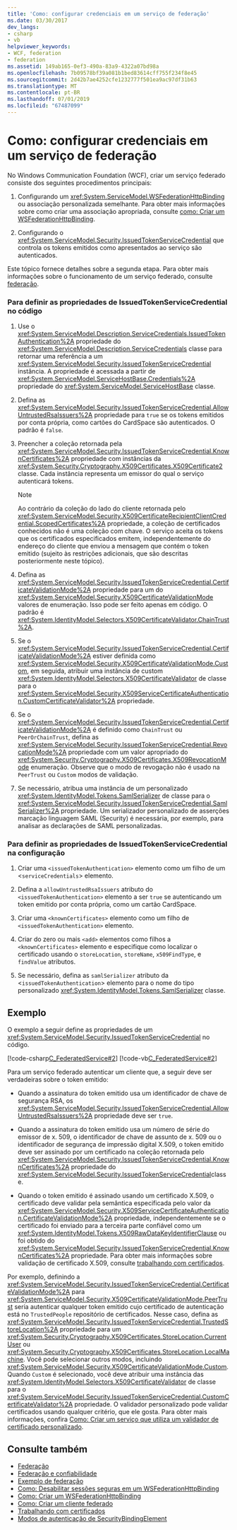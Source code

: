 ```yaml
---
title: 'Como: configurar credenciais em um serviço de federação'
ms.date: 03/30/2017
dev_langs:
- csharp
- vb
helpviewer_keywords:
- WCF, federation
- federation
ms.assetid: 149ab165-0ef3-490a-83a9-4322a07bd98a
ms.openlocfilehash: 7b09578bf39a081b1bed83614cff755f234f8e45
ms.sourcegitcommit: 2d42b7ae4252cfe1232777f501ea9ac97df31b63
ms.translationtype: MT
ms.contentlocale: pt-BR
ms.lasthandoff: 07/01/2019
ms.locfileid: "67487099"
---
```

# <a name="how-to-configure-credentials-on-a-federation-service"></a>Como: configurar credenciais em um serviço de federação
No Windows Communication Foundation (WCF), criar um serviço federado consiste dos seguintes procedimentos principais:  
  
1. Configurando um <xref:System.ServiceModel.WSFederationHttpBinding> ou associação personalizada semelhante. Para obter mais informações sobre como criar uma associação apropriada, consulte [como: Criar um WSFederationHttpBinding](../../../../docs/framework/wcf/feature-details/how-to-create-a-wsfederationhttpbinding.md).  
  
2. Configurando o <xref:System.ServiceModel.Security.IssuedTokenServiceCredential> que controla os tokens emitidos como apresentados ao serviço são autenticados.  
  
 Este tópico fornece detalhes sobre a segunda etapa. Para obter mais informações sobre o funcionamento de um serviço federado, consulte [federação](../../../../docs/framework/wcf/feature-details/federation.md).  
  
### <a name="to-set-the-properties-of-issuedtokenservicecredential-in-code"></a>Para definir as propriedades de IssuedTokenServiceCredential no código  
  
1. Use o <xref:System.ServiceModel.Description.ServiceCredentials.IssuedTokenAuthentication%2A> propriedade do <xref:System.ServiceModel.Description.ServiceCredentials> classe para retornar uma referência a um <xref:System.ServiceModel.Security.IssuedTokenServiceCredential> instância. A propriedade é acessada a partir de <xref:System.ServiceModel.ServiceHostBase.Credentials%2A> propriedade do <xref:System.ServiceModel.ServiceHostBase> classe.  
  
2. Defina as <xref:System.ServiceModel.Security.IssuedTokenServiceCredential.AllowUntrustedRsaIssuers%2A> propriedade para `true` se os tokens emitidos por conta própria, como cartões do CardSpace são autenticados. O padrão é `false`.  
  
3. Preencher a coleção retornada pela <xref:System.ServiceModel.Security.IssuedTokenServiceCredential.KnownCertificates%2A> propriedade com instâncias da <xref:System.Security.Cryptography.X509Certificates.X509Certificate2> classe. Cada instância representa um emissor do qual o serviço autenticará tokens.  
  
    > [!NOTE]
    >  Ao contrário da coleção do lado do cliente retornada pelo <xref:System.ServiceModel.Security.X509CertificateRecipientClientCredential.ScopedCertificates%2A> propriedade, a coleção de certificados conhecidos não é uma coleção com chave. O serviço aceita os tokens que os certificados especificados emitem, independentemente do endereço do cliente que enviou a mensagem que contém o token emitido (sujeito às restrições adicionais, que são descritas posteriormente neste tópico).  
  
4. Defina as <xref:System.ServiceModel.Security.IssuedTokenServiceCredential.CertificateValidationMode%2A> propriedade para um do <xref:System.ServiceModel.Security.X509CertificateValidationMode> valores de enumeração. Isso pode ser feito apenas em código. O padrão é <xref:System.IdentityModel.Selectors.X509CertificateValidator.ChainTrust%2A>.  
  
5. Se o <xref:System.ServiceModel.Security.IssuedTokenServiceCredential.CertificateValidationMode%2A> estiver definida como <xref:System.ServiceModel.Security.X509CertificateValidationMode.Custom>, em seguida, atribuir uma instância de custom <xref:System.IdentityModel.Selectors.X509CertificateValidator> de classe para o <xref:System.ServiceModel.Security.X509ServiceCertificateAuthentication.CustomCertificateValidator%2A> propriedade.  
  
6. Se o <xref:System.ServiceModel.Security.IssuedTokenServiceCredential.CertificateValidationMode%2A> é definido como `ChainTrust` ou `PeerOrChainTrust`, defina as <xref:System.ServiceModel.Security.IssuedTokenServiceCredential.RevocationMode%2A> propriedade com um valor apropriado do <xref:System.Security.Cryptography.X509Certificates.X509RevocationMode> enumeração. Observe que o modo de revogação não é usado na `PeerTrust` ou `Custom` modos de validação.  
  
7. Se necessário, atribua uma instância de um personalizado <xref:System.IdentityModel.Tokens.SamlSerializer> de classe para o <xref:System.ServiceModel.Security.IssuedTokenServiceCredential.SamlSerializer%2A> propriedade. Um serializador personalizado de asserções marcação linguagem SAML (Security) é necessária, por exemplo, para analisar as declarações de SAML personalizadas.  
  
### <a name="to-set-the-properties-of-issuedtokenservicecredential-in-configuration"></a>Para definir as propriedades de IssuedTokenServiceCredential na configuração  
  
1. Criar uma `<issuedTokenAuthentication>` elemento como um filho de um <`serviceCredentials`> elemento.  
  
2. Defina a `allowUntrustedRsaIssuers` atributo do `<issuedTokenAuthentication>` elemento a ser `true` se autenticando um token emitido por conta própria, como um cartão CardSpace.  
  
3. Criar uma `<knownCertificates>` elemento como um filho de `<issuedTokenAuthentication>` elemento.  
  
4. Criar do zero ou mais `<add>` elementos como filhos a `<knownCertificates>` elemento e especifique como localizar o certificado usando o `storeLocation`, `storeName`, `x509FindType`, e `findValue` atributos.  
  
5. Se necessário, defina as `samlSerializer` atributo da <`issuedTokenAuthentication`> elemento para o nome do tipo personalizado <xref:System.IdentityModel.Tokens.SamlSerializer> classe.  
  
## <a name="example"></a>Exemplo  
 O exemplo a seguir define as propriedades de um <xref:System.ServiceModel.Security.IssuedTokenServiceCredential> no código.  
  
 [!code-csharp[C_FederatedService#2](../../../../samples/snippets/csharp/VS_Snippets_CFX/c_federatedservice/cs/source.cs#2)]
 [!code-vb[C_FederatedService#2](../../../../samples/snippets/visualbasic/VS_Snippets_CFX/c_federatedservice/vb/source.vb#2)]  
  
 Para um serviço federado autenticar um cliente que, a seguir deve ser verdadeiras sobre o token emitido:  
  
- Quando a assinatura do token emitido usa um identificador de chave de segurança RSA, os <xref:System.ServiceModel.Security.IssuedTokenServiceCredential.AllowUntrustedRsaIssuers%2A> propriedade deve ser `true`.  
  
- Quando a assinatura do token emitido usa um número de série do emissor de x. 509, o identificador de chave de assunto de x. 509 ou o identificador de segurança de impressão digital X.509, o token emitido deve ser assinado por um certificado na coleção retornada pelo <xref:System.ServiceModel.Security.IssuedTokenServiceCredential.KnownCertificates%2A> propriedade do <xref:System.ServiceModel.Security.IssuedTokenServiceCredential>classe.  
  
- Quando o token emitido é assinado usando um certificado X.509, o certificado deve validar pela semântica especificada pelo valor da <xref:System.ServiceModel.Security.X509ServiceCertificateAuthentication.CertificateValidationMode%2A> propriedade, independentemente se o certificado foi enviado para a terceira parte confiável como um <xref:System.IdentityModel.Tokens.X509RawDataKeyIdentifierClause> ou foi obtido do <xref:System.ServiceModel.Security.IssuedTokenServiceCredential.KnownCertificates%2A> propriedade. Para obter mais informações sobre validação de certificado X.509, consulte [trabalhando com certificados](../../../../docs/framework/wcf/feature-details/working-with-certificates.md).  
  
 Por exemplo, definindo a <xref:System.ServiceModel.Security.IssuedTokenServiceCredential.CertificateValidationMode%2A> para <xref:System.ServiceModel.Security.X509CertificateValidationMode.PeerTrust> seria autenticar qualquer token emitido cujo certificado de autenticação está no `TrustedPeople` repositório de certificados. Nesse caso, defina as <xref:System.ServiceModel.Security.IssuedTokenServiceCredential.TrustedStoreLocation%2A> propriedade para um <xref:System.Security.Cryptography.X509Certificates.StoreLocation.CurrentUser> ou <xref:System.Security.Cryptography.X509Certificates.StoreLocation.LocalMachine>. Você pode selecionar outros modos, incluindo <xref:System.ServiceModel.Security.X509CertificateValidationMode.Custom>. Quando `Custom` é selecionado, você deve atribuir uma instância das <xref:System.IdentityModel.Selectors.X509CertificateValidator> de classe para o <xref:System.ServiceModel.Security.IssuedTokenServiceCredential.CustomCertificateValidator%2A> propriedade. O validador personalizado pode validar certificados usando qualquer critério, que ele gosta. Para obter mais informações, confira [Como: Criar um serviço que utiliza um validador de certificado personalizado](../../../../docs/framework/wcf/extending/how-to-create-a-service-that-employs-a-custom-certificate-validator.md).  
  
## <a name="see-also"></a>Consulte também

- [Federação](../../../../docs/framework/wcf/feature-details/federation.md)
- [Federação e confiabilidade](../../../../docs/framework/wcf/feature-details/federation-and-trust.md)
- [Exemplo de federação](../../../../docs/framework/wcf/samples/federation-sample.md)
- [Como: Desabilitar sessões seguras em um WSFederationHttpBinding](../../../../docs/framework/wcf/feature-details/how-to-disable-secure-sessions-on-a-wsfederationhttpbinding.md)
- [Como: Criar um WSFederationHttpBinding](../../../../docs/framework/wcf/feature-details/how-to-create-a-wsfederationhttpbinding.md)
- [Como: Criar um cliente federado](../../../../docs/framework/wcf/feature-details/how-to-create-a-federated-client.md)
- [Trabalhando com certificados](../../../../docs/framework/wcf/feature-details/working-with-certificates.md)
- [Modos de autenticação de SecurityBindingElement](../../../../docs/framework/wcf/feature-details/securitybindingelement-authentication-modes.md)
